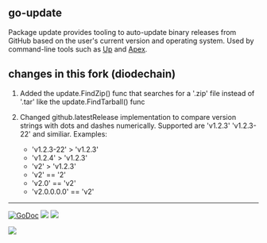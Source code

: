 ## go-update

Package update provides tooling to auto-update binary releases
from GitHub based on the user's current version and operating system. Used by command-line tools such as [Up](https://github.com/apex/up) and [Apex](https://github.com/apex/apex).

## changes in this fork (diodechain)

1. Added the update.FindZip() func that searches for a '.zip' file instead of '.tar' like the update.FindTarball() func
2. Changed github.latestRelease implementation to compare version strings with dots and dashes numerically. Supported are 'v1.2.3' 'v1.2.3-22' and similiar. Examples:

    - 'v1.2.3-22' > 'v1.2.3'
    - 'v1.2.4' > 'v1.2.3'
    - 'v2' > 'v1.2.3'
    - 'v2' == '2'
    - 'v2.0' == 'v2'
    - 'v2.0.0.0.0' == 'v2'

---

[![GoDoc](https://godoc.org/github.com/diodechain/go-update?status.svg)](https://godoc.org/github.com/diodechain/go-update)
![](https://img.shields.io/badge/license-MIT-blue.svg)
![](https://img.shields.io/badge/status-stable-green.svg)

<a href="https://apex.sh"><img src="http://tjholowaychuk.com:6000/svg/sponsor"></a>

